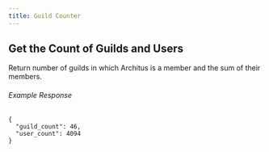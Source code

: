 ```yaml
---
title: Guild Counter
---
```


## Get the Count of Guilds and Users

<Route method="GET" path="/guild_count" />

Return number of guilds in which Architus is a member and the sum of their members.

###### Example Response
```
{
  "guild_count": 46,
  "user_count": 4094
}
```

